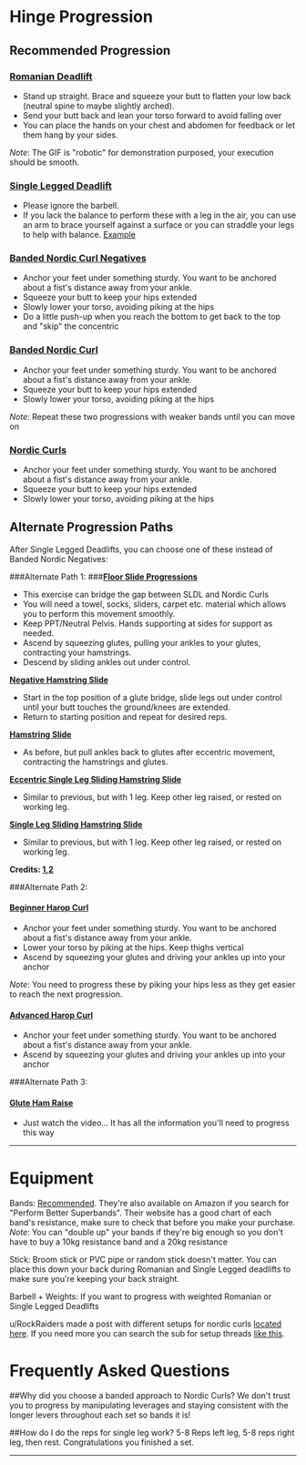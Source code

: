 # Hinge Progression


## Recommended Progression

###  [**Romanian Deadlift**](https://gfycat.com/BlueUltimateBaiji)  
 * Stand up straight. Brace and squeeze your butt to flatten your low back (neutral spine to maybe slightly arched).
 * Send your butt back and lean your torso forward to avoid falling over
 * You can place the hands on your chest and abdomen for feedback or let them hang by your sides.

*Note*: The GIF is "robotic" for demonstration purposed, your execution should be smooth.


### [**Single Legged Deadlift**](https://www.youtube.com/watch?v=iDV8r5u6En0)  
 * Please ignore the barbell.
 * If you lack the balance to perform these with a leg in the air, you can use an arm to brace yourself against a surface or you can straddle your legs to help with balance. [Example](https://i.imgur.com/VUF6VLa.jpg)

### [**Banded Nordic Curl Negatives**](https://www.youtube.com/watch?v=HUXS3S2xSX4)
 * Anchor your feet under something sturdy. You want to be anchored about a fist's distance away from your ankle.
 * Squeeze your butt to keep your hips extended
 * Slowly lower your torso, avoiding piking at the hips
 * Do a little push-up when you reach the bottom to get back to the top and "skip" the concentric

### [**Banded Nordic Curl**](https://www.youtube.com/watch?v=HUXS3S2xSX4)
 * Anchor your feet under something sturdy. You want to be anchored about a fist's distance away from your ankle.
 * Squeeze your butt to keep your hips extended
 * Slowly lower your torso, avoiding piking at the hips

*Note:* Repeat these two progressions with weaker bands until you can move on

### [**Nordic Curls**](https://www.youtube.com/watch?v=d8AAPcYxPo8)
 * Anchor your feet under something sturdy. You want to be anchored about a fist's distance away from your ankle.
 * Squeeze your butt to keep your hips extended
 * Slowly lower your torso, avoiding piking at the hips

## Alternate Progression Paths

After Single Legged Deadlifts, you can choose one of these instead of Banded Nordic Negatives:

###Alternate Path 1:
###**[Floor Slide Progressions](https://www.youtube.com/watch?v=Dlazt593cuA)**
 * This exercise can bridge the gap between SLDL and Nordic Curls
 * You will need a towel, socks, sliders, carpet etc. material which allows you to perform this movement smoothly. 
 * Keep PPT/Neutral Pelvis. Hands supporting at sides for support as needed. 
 * Ascend by squeezing glutes, pulling your ankles to your glutes, contracting your hamstrings. 
 * Descend by sliding ankles out under control. 

**[Negative Hamstring Slide](https://www.youtube.com/watch?v=OY8Jci5KJdM)**

 * Start in the top position of a glute bridge, slide legs out under control until your butt touches the ground/knees are extended. 
 * Return to starting position and repeat for desired reps.

**[Hamstring Slide](https://www.youtube.com/watch?v=Dlazt593cuA)**

 * As before, but pull ankles back to glutes after eccentric movement, contracting the hamstrings and glutes.

**[Eccentric Single Leg Sliding Hamstring Slide](https://www.youtube.com/watch?v=dE5d39sErBU)**

 * Similar to previous, but with 1 leg. Keep other leg raised, or rested on working leg.

**[Single Leg Sliding Hamstring Slide](https://www.youtube.com/watch?v=PzAtOaY1-Dk)**

 * Similar to previous, but with 1 leg. Keep other leg raised, or rested on working leg.

**Credits: [1](https://www.reddit.com/recommended-routine/bodyweightfitness/comments/gx103n/suggestion_for_rr_hinge_progression_floor_slide/),[2](https://www.reddit.com/recommended-routine/bodyweightfitness/comments/gkzyrj/need_more_hamstring_work_try_singleleg_floor/)**

###Alternate Path 2:

#### [**Beginner Harop Curl**](https://www.youtube.com/watch?v=A2xRx7dGWaE)
 * Anchor your feet under something sturdy. You want to be anchored about a fist's distance away from your ankle.
 * Lower your torso by piking at the hips. Keep thighs vertical
 * Ascend by squeezing your glutes and driving your ankles up into your anchor

*Note*: You need to progress these by piking your hips less as they get easier to reach the next progression.

#### [**Advanced Harop Curl**](https://www.youtube.com/watch?v=Y7ndeehIOhU)
 * Anchor your feet under something sturdy. You want to be anchored about a fist's distance away from your ankle.
 * Ascend by squeezing your glutes and driving your ankles up into your anchor

###Alternate Path 3:
#### [**Glute Ham Raise**](https://www.youtube.com/watch?v=8w6nkNnE3-M)
 * Just watch the video... It has all the information you'll need to progress this way

---
# Equipment
Bands: [Recommended](https://www.performbetter.com/First-Place-Superbands). They're also available on Amazon if you search for "Perform Better Superbands". Their website has a good chart of each band's resistance, make sure to check that before you make your purchase. *Note*: You can "double up" your bands if they're big enough so you don't have to buy a 10kg resistance band and a 20kg resistance

Stick: Broom stick or PVC pipe or random stick doesn't matter. You can place this down your back during Romanian and Single Legged deadlifts to make sure you're keeping your back straight.

Barbell + Weights: If you want to progress with weighted Romanian or Single Legged Deadlifts

u/RockRaiders made a post with different setups for nordic curls [located here](https://www.reddit.com/recommended-routine/bodyweightfitness/comments/88cvqe/the_nordic_curl_the_ultimate_hamstring_bodyweight/). If you need more you can search the sub for setup threads [like this](https://www.reddit.com/recommended-routine/bodyweightfitness/comments/910u5g/so_people_that_are_doing_new_rr_at_their_homes/).

# Frequently Asked Questions

##Why did you choose a banded approach to Nordic Curls?
We don't trust you to progress by manipulating leverages and staying consistent with the longer levers throughout each set so bands it is!

##How do I do the reps for single leg work?
5-8 Reps left leg, 5-8 reps right leg, then rest. Congratulations you finished a set.

---

